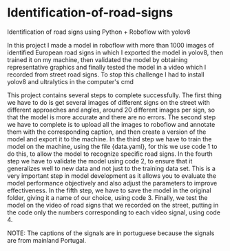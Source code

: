 # Identification-of-road-signs
 Identification of road signs using Python + Roboflow with yolov8

 In this project I made a model in roboflow with more than 1000 images of identified European road signs in which I exported the model in yolov8, then trained it on my machine, then validated the model by obtaining representative graphics and finally tested the model in a video which I recorded from street road signs.
To stop this challenge I had to install yolov8 and ultralytics in the computer's cmd

This project contains several steps to complete successfully. The first thing we have to do is get several images of different signs on the street with different approaches and angles, around 20 different images per sign, so that the model is more accurate and there are no errors.
The second step we have to complete is to upload all the images to roboflow and annotate them with the corresponding caption, and then create a version of the model and export it to the machine. In the third step we have to train the model on the machine, using the file {data.yaml}, for this we use code 1 to do this, to allow the model to recognize specific road signs. In the fourth step we have to validate the model using code 2, to ensure that it generalizes well to new data and not just to the training data set. This is a very important step in model development as it allows you to evaluate the model performance objectively and also adjust the parameters to improve effectiveness. In the fifth step, we have to save the model in the original folder, giving it a name of our choice, using code 3. Finally, we test the model on the video of road signs that we recorded on the street, putting in the code only the numbers corresponding to each video signal, using code 4.

NOTE: The captions of the signals are in portuguese because the signals are from mainland Portugal.
